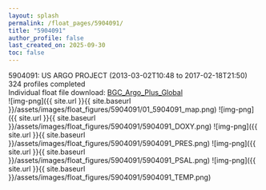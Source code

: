 ```yaml
---
layout: splash
permalink: /float_pages/5904091/
title: "5904091"
author_profile: false
last_created_on: 2025-09-30
toc: false
---
```

 
5904091: US ARGO PROJECT (2013-03-02T10:48 to 2017-02-18T21:50)\
324 profiles completed\
Individual float file download: [BGC_Argo_Plus_Global](https://ftp.soest.hawaii.edu/bgc_argo_plus/Individual_Floats/outliers_removed/5904091_Sprof_processed.nc)\
![img-png]({{ site.url }}{{ site.baseurl }}/assets/images/float_figures/5904091/01_5904091_map.png)
![img-png]({{ site.url }}{{ site.baseurl }}/assets/images/float_figures/5904091/5904091_DOXY.png)
![img-png]({{ site.url }}{{ site.baseurl }}/assets/images/float_figures/5904091/5904091_PRES.png)
![img-png]({{ site.url }}{{ site.baseurl }}/assets/images/float_figures/5904091/5904091_PSAL.png)
![img-png]({{ site.url }}{{ site.baseurl }}/assets/images/float_figures/5904091/5904091_TEMP.png)
